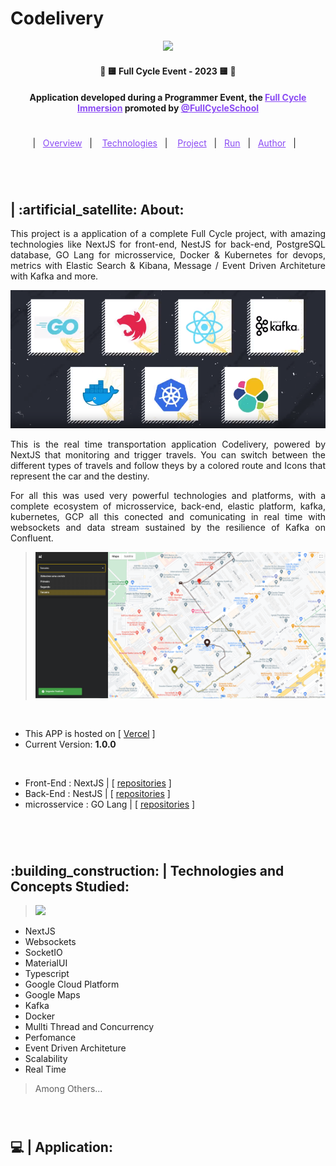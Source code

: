 # Codelivery

<p align="center"> 
  <a href="https://fullcycle.com.br/" target="_blank">
    <img width="auto" src="https://www.datocms-assets.com/75941/1667506422-technology-vercel-dark-02-cms-view-2.png?fit=crop&fm=webp&h=490&w=734"/>
  </a> 
</p>

<h4 align="center" > 🚀 🟨 Full Cycle Event - 2023 🟨 🚀 </h4>

<h4 align="center">
  Application developed during a Programmer Event, the <a style="color: #8a4af3;" href="https://github.com/search?q=imers%C3%A3o%20full%20cycle&type=repositories" target="_blank">Full Cycle Immersion</a> promoted by <a style="color: #8a4af3;" href="https://fullcycle.com.br/" target="_blank">@FullCycleSchool</a>
</h4>

#

<p align="center">
  |&nbsp;&nbsp;
  <a style="color: #8a4af3;" href="#project">Overview</a>&nbsp;&nbsp;&nbsp;|&nbsp;&nbsp;&nbsp;
  <a style="color: #8a4af3;" href="#techs">Technologies</a>&nbsp;&nbsp;&nbsp;|&nbsp;&nbsp;&nbsp;
  <a style="color: #8a4af3;" href="#app">Project</a>&nbsp;&nbsp;&nbsp;|&nbsp;&nbsp;
  <a style="color: #8a4af3;" href="#run-project">Run</a>&nbsp;&nbsp;&nbsp;|&nbsp;&nbsp;
  <a style="color: #8a4af3;" href="#author">Author</a>&nbsp;&nbsp;&nbsp;|&nbsp;&nbsp;&nbsp;
</p>

#

<br>

<p id="project"/>

<h2>  | :artificial_satellite: About:  </h2>

<p align="justify">
  This project is a application of a complete Full Cycle project, with amazing technologies like NextJS for front-end, NestJS for back-end, PostgreSQL database, GO Lang for microsservice, Docker & Kubernetes for devops, metrics with Elastic Search & Kibana, Message / Event Driven Architeture with Kafka and more.
</p>

<img src="https://github.com/Samuel-Ricardo/travel_simulator/raw/main/readme_files/techs.png"/> 

<p align="justify">
    This is the real time transportation application Codelivery, powered by NextJS that monitoring and trigger travels. You can switch between the different types of travels and follow theys by a colored route and Icons that represent the car and the destiny.
</p>

<p align="justify">
   For all this was used very powerful technologies and platforms, with a complete ecosystem of microsservice, back-end, elastic platform, kafka, kubernetes, GCP all this conected and comunicating in real time with websockets and data stream sustained by the resilience of Kafka on Confluent.
</p>

> <a href="https://samuel-ricardo.github.io/"> <img src="https://github.com/Samuel-Ricardo/travel_simulator/raw/main/readme_files/app_preview.png"> </a>

  <br>
  
- This APP is hosted on [ [Vercel]("https://codelivery-site-git-main-samuel-ricardo.vercel.app/") ]
- Current Version: <b> 1.0.0 </b>

<br/>

- Front-End     : NextJS   | [ [repositories](https://github.com/Samuel-Ricardo/codelivery-site)  ] 
- Back-End      : NestJS   | [ [repositories](https://github.com/Samuel-Ricardo/codelivery_api)  ]
- microsservice : GO Lang  | [ [repositories](https://github.com/Samuel-Ricardo/travel_simulator/tree/main)  ]

#

<br>

<h2 id="techs">
  :building_construction: | Technologies and Concepts Studied:
</h2>

> <a href='https://nextjs.org/'> <img width="64px" src="https://pbs.twimg.com/card_img/1669374288581853186/RoVDMNTV?format=jpg&name=4096x4096" /> </a>

- NextJS
- Websockets
- SocketIO
- MaterialUI
- Typescript
- Google Cloud Platform
- Google Maps 
- Kafka
- Docker
- Mullti Thread and Concurrency
- Perfomance
- Event Driven Architeture
- Scalability
- Real Time

> Among Others...

<br>

#

<h2 id="app">
  💻 | Application:
</h2>

